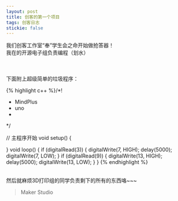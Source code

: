 ```yaml
---
layout: post
title: 创客的第一个项目
tags: 创客日志
stickie: false
---
```


我们创客工作室“奉”学生会之命开始做抢答器！<br>
我在的开源电子组负责编程（划水）<br>
<br><br><br>
下面附上超级简单的垃圾程序：<br>

{% highlight c++ %}/*!
 * MindPlus
 * uno
 *
 */


// 主程序开始
void setup() {

}
void loop() {
	if (digitalRead(3)) {
		digitalWrite(7, HIGH);
		delay(5000);
		digitalWrite(7, LOW);
	}
	if (digitalRead(9)) {
		digitalWrite(13, HIGH);
		delay(5000);
		digitalWrite(13, LOW);
	}
} {% endhighlight %}

<br>
然后就麻烦3D打印组的同学负责剩下的所有的东西咯~~~<br>

> Maker Studio